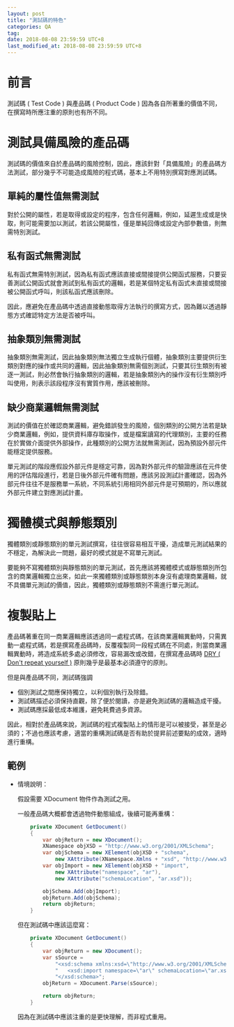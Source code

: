 ```yaml
---
layout: post
title: "測試碼的特色"
categories: QA
tag: 
date: 2018-08-08 23:59:59 UTC+8 
last_modified_at: 2018-08-08 23:59:59 UTC+8 
---
```


# 前言

測試碼 ( Test Code ) 與產品碼 ( Product Code ) 因為各自所著重的價值不同，在撰寫時所應注重的原則也有所不同。

# 測試具備風險的產品碼

測試碼的價值來自於產品碼的風險控制，因此，應該針對「具備風險」的產品碼方法測試，部分幾乎不可能造成風險的程式碼，基本上不用特別撰寫對應測試碼。

## 單純的屬性值無需測試

對於公開的屬性，若是取得或設定的程序，包含任何邏輯，例如，延遲生成或是快取，則可能需要加以測試，若該公開屬性，僅是單純回傳或設定內部參數值，則無需特別測試。

## 私有函式無需測試

私有函式無需特別測試，因為私有函式應該直接或間接提供公開函式服務，只要妥善測試公開函式就會測試到私有函式的邏輯，若是某個特定私有函式未直接或間接被公開函式呼叫，則該私函式應該刪除。

因此，應避免在產品碼中透過直接動態取得方法執行的撰寫方式，因為難以透過靜態方式確認特定方法是否被呼叫。

## 抽象類別無需測試

抽象類別無需測試，因此抽象類別無法獨立生成執行個體，抽象類別主要提供衍生類別對應的操作或共同的邏輯，因此抽象類別無需個別測試，只要其衍生類別有被逐一測試，則必然會執行抽象類別的邏輯，若是抽象類別內的操作沒有衍生類別呼叫使用，則表示該段程序沒有實質作用，應該被刪除。

## 缺少商業邏輯無需測試

測試的價值在於確認商業邏輯，避免錯誤發生的風險，個別類別的公開方法若是缺少商業邏輯，例如，提供資料庫存取操作，或是檔案讀寫的代理類別，主要的任務在於實做介面提供外部操作，此種類別的公開方法就無需測試，因為預設外部元件能穩定提供服務。

單元測試的階段應假設外部元件是穩定可靠，因為對外部元件的驗證應該在元件使用的評估階段進行，若是日後外部元件確有問題，應該另設測試計畫確認，因為外部元件往往不是服務單一系統，不同系統引用相同外部元件是可預期的，所以應就外部元件建立對應測試計畫。

# 獨體模式與靜態類別

獨體類別或靜態類別的單元測試撰寫，往往很容易相互干擾，造成單元測試結果的不穩定，為解決此一問題，最好的模式就是不寫單元測試。

要能夠不寫獨體類別與靜態類別的單元測試，首先應該將獨體模式或靜態類別所包含的商業邏輯獨立出來，如此一來獨體類別或靜態類別本身沒有處理商業邏輯，就不具備單元測試的價值，因此，獨體類別或靜態類別不需進行單元測試。

# 複製貼上

產品碼著重在同一商業邏輯應該透過同一處程式碼，在該商業邏輯異動時，只需異動一處程式碼，若是撰寫產品碼時，反覆複製同一段程式碼在不同處，則當商業邏輯異動時，將造成系統多處必須修改，容易漏改或改錯，在撰寫產品碼時 [DRY ( Don't repeat yourself )](https://zh.wikipedia.org/wiki/%E4%B8%80%E6%AC%A1%E4%B8%94%E4%BB%85%E4%B8%80%E6%AC%A1) 原則幾乎是最基本必須遵守的原則。

但是與產品碼不同，測試碼強調

* 個別測試之間應保持獨立，以利個別執行及除錯。
* 測試碼描述必須保持直觀，除了便於閱讀，亦是避免測試碼的邏輯造成干擾。
* 測試碼應採最低成本維護，避免耗費過多資源。

因此，相對於產品碼來說，測試碼的程式複製貼上的情形是可以被接受，甚至是必須的；不過也應該考慮，適當的重構測試碼是否有助於提昇前述要點的成效，適時進行重構。

## 範例

* 情境說明：
    
    假設需要 XDocument 物件作為測試之用。
    
    一般產品碼大概都會透過物件動態組成，後續可能再重構：

    ```csharp
        private XDocument GetDocument()
        {
            var objReturn = new XDocument();
            XNamespace objXSD = "http://www.w3.org/2001/XMLSchema";
            var objSchema = new XElement(objXSD + "schema",
                new XAttribute(XNamespace.Xmlns + "xsd", "http://www.w3.org/2001/XMLSchema"));
            var objImport = new XElement(objXSD + "import",
                new XAttribute("namespace", "ar"),
                new XAttribute("schemaLocation", "ar.xsd"));

            objSchema.Add(objImport);
            objReturn.Add(objSchema);
            return objReturn;
        }
    ```

    但在測試碼中應該這麼寫：
    ```csharp
        private XDocument GetDocument()
        {
            var objReturn = new XDocument();
            var sSource = 
                "<xsd:schema xmlns:xsd=\"http://www.w3.org/2001/XMLSchema\">" +
                "   <xsd:import namespace=\"ar\" schemaLocation=\"ar.xsd\" />" +
                "</xsd:schema>";
            objReturn = XDocument.Parse(sSource);

            return objReturn;
        }
    ```
    
    因為在測試碼中應該注重的是更快理解，而非程式重用。
